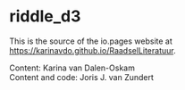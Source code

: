 # riddle_d3

This is the source of the io.pages website at https://karinavdo.github.io/RaadselLiteratuur.

Content: Karina van Dalen-Oskam<br/>
Content and code: Joris J. van Zundert
